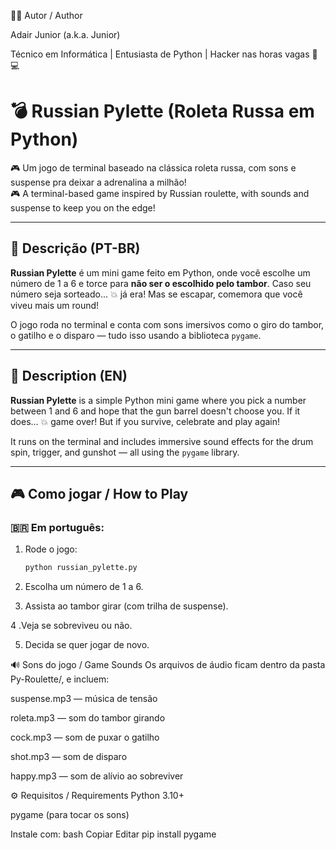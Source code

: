 🙋‍♂️ Autor / Author

Adair Junior (a.k.a. Junior)

Técnico em Informática | Entusiasta de Python | Hacker nas horas vagas 🧠💻



# 💣 Russian Pylette (Roleta Russa em Python)

🎮 Um jogo de terminal baseado na clássica roleta russa, com sons e suspense pra deixar a adrenalina a milhão!  
🎮 A terminal-based game inspired by Russian roulette, with sounds and suspense to keep you on the edge!

---

## 📜 Descrição (PT-BR)

**Russian Pylette** é um mini game feito em Python, onde você escolhe um número de 1 a 6 e torce para **não ser o escolhido pelo tambor**. Caso seu número seja sorteado... 💥 já era! Mas se escapar, comemora que você viveu mais um round!

O jogo roda no terminal e conta com sons imersivos como o giro do tambor, o gatilho e o disparo — tudo isso usando a biblioteca `pygame`.

---

## 📜 Description (EN)

**Russian Pylette** is a simple Python mini game where you pick a number between 1 and 6 and hope that the gun barrel doesn't choose you. If it does... 💥 game over! But if you survive, celebrate and play again!

It runs on the terminal and includes immersive sound effects for the drum spin, trigger, and gunshot — all using the `pygame` library.

---

## 🎮 Como jogar / How to Play

### 🇧🇷 Em português:
1. Rode o jogo:
   ```bash
   python russian_pylette.py

2. Escolha um número de 1 a 6.

3. Assista ao tambor girar (com trilha de suspense).

4 .Veja se sobreviveu ou não.

5. Decida se quer jogar de novo.



🔊 Sons do jogo / Game Sounds
Os arquivos de áudio ficam dentro da pasta Py-Roulette/, e incluem:

suspense.mp3 — música de tensão

roleta.mp3 — som do tambor girando

cock.mp3 — som de puxar o gatilho

shot.mp3 — som de disparo

happy.mp3 — som de alívio ao sobreviver


⚙️ Requisitos / Requirements
Python 3.10+

pygame (para tocar os sons)

Instale com:
bash
Copiar
Editar
pip install pygame




